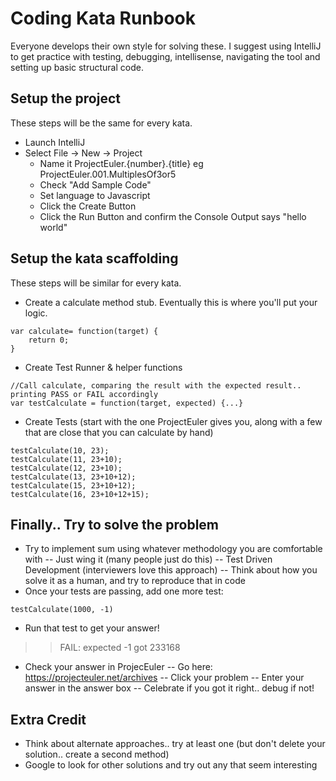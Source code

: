 # Coding Kata Runbook

Everyone develops their own style for solving these.  I suggest using IntelliJ to
get practice with testing, debugging, intellisense, navigating the tool and setting up basic structural code.

## Setup the project
These steps will be the same for every kata.

- Launch IntelliJ
- Select File -> New -> Project
    - Name it ProjectEuler.{number}.{title}   eg ProjectEuler.001.MultiplesOf3or5
    - Check "Add Sample Code"
    - Set language to Javascript
    - Click the Create Button
    - Click the Run Button and confirm the Console Output says "hello world"

## Setup the kata scaffolding
These steps will be similar for every kata.

- Create a calculate method stub. Eventually this is where you'll put your logic.

```JS
var calculate= function(target) { 
    return 0; 
}
```

- Create Test Runner & helper functions

```JS
//Call calculate, comparing the result with the expected result.. printing PASS or FAIL accordingly
var testCalculate = function(target, expected) {...}
```

- Create Tests (start with the one ProjectEuler gives you, along with a few that are close that you can calculate by hand)
```JS
testCalculate(10, 23);
testCalculate(11, 23+10);
testCalculate(12, 23+10);
testCalculate(13, 23+10+12);
testCalculate(15, 23+10+12);
testCalculate(16, 23+10+12+15);
```

## Finally.. Try to solve the problem

- Try to implement sum using whatever methodology you are comfortable with
  -- Just wing it (many people just do this)
  -- Test Driven Development (interviewers love this approach)
  -- Think about how you solve it as a human, and try to reproduce that in code
- Once your tests are passing, add one more test:
```JS
testCalculate(1000, -1)
```
- Run that test to get your answer!
>> FAIL: expected -1 got 233168
- Check your answer in ProjecEuler
-- Go here: https://projecteuler.net/archives
-- Click your problem
-- Enter your answer in the answer box
-- Celebrate if you got it right.. debug if not!

## Extra Credit
- Think about alternate approaches.. try at least one (but don't delete your solution.. create a second method)
- Google to look for other solutions and try out any that seem interesting

